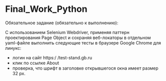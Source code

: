 # Final_Work_Python

Обязательное задание (обязательно к выполнению):

С использованием Selenium Webdriver, применяя паттерн проектирования Page Object
и сохраняя веб-локаторы в отдельном yaml-файле выполнить следующие тесты в
браузере Google Chrome для линукс:
- логин на сайт https:/ /test-stand.gb.ru
- клик по ссылке About
- проверка, что шрифт в заголовке открывшегося окна имеет размер 32 px.
